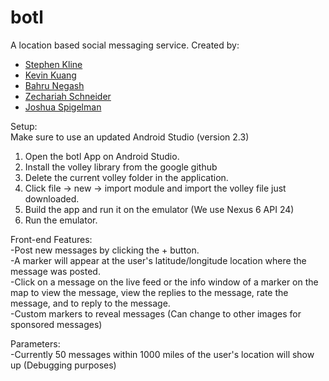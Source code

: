 # botl
A location based social messaging service. Created by:

+ [Stephen Kline](mailto:srkline@umich.edu) 
+ [Kevin Kuang](mailto:kkuang@umich.edu) 
+ [Bahru Negash](mailto:bahrut@umich.edu) 
+ [Zechariah Schneider](zechsch@umich.edu) 
+ [Joshua Spigelman](jlspige@umich.edu) 

Setup: <br/>
Make sure to use an updated Android Studio (version 2.3)
1. Open the botl App on Android Studio.
2. Install the volley library from the google github
3. Delete the current volley folder in the application.
4. Click file -> new -> import module and import the volley file just downloaded.
5. Build the app and run it on the emulator (We use Nexus 6 API 24)
6. Run the emulator.

Front-end Features:<br/>
-Post new messages by clicking the + button. <br/>
-A marker will appear at the user's latitude/longitude location where the message was posted. <br/>
-Click on a message on the live feed or the info window of a marker on the map to view the message, view the replies to the message, rate the message, and to reply to the message. <br/>
-Custom markers to reveal messages (Can change to other images for sponsored messages)

Parameters: <br/>
-Currently 50 messages within 1000 miles of the user's location will show up (Debugging purposes)
